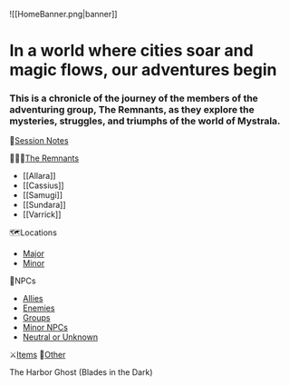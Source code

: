 ![[HomeBanner.png|banner]]
# In a world where cities soar and magic flows, our adventures begin

### This is a chronicle of the journey of the members of the adventuring group, **The Remnants**, as they explore the mysteries, struggles, and triumphs of the world of Mystrala.
📔[Session Notes](https://jerm-jerm.github.io/quartz/DND-Mystrala/3.-Session-Notes/ ) 

🧑‍🤝‍🧑[The Remnants](https://jerm-jerm.github.io/quartz/DND-Mystrala/2.-The-Remnants/) 
- [[Allara]] 
- [[Cassius]] 
- [[Samugi]] 
- [[Sundara]] 
- [[Varrick]]

🗺Locations
- [Major](https://jerm-jerm.github.io/quartz/DND-Mystrala/1.-The-World/1-Locations/1-Major-Places/) 
- [Minor](https://jerm-jerm.github.io/quartz/DND-Mystrala/1.-The-World/1-Locations/2-Minor-Places/)

🧎NPCs
- [Allies](https://jerm-jerm.github.io/quartz/DND-Mystrala/1.-The-World/2-NPCs/Allies/) 
- [Enemies](https://jerm-jerm.github.io/quartz/DND-Mystrala/1.-The-World/2-NPCs/Enemies/)
- [Groups](https://jerm-jerm.github.io/quartz/DND-Mystrala/1.-The-World/2-NPCs/Groups/) 
- [Minor NPCs](https://jerm-jerm.github.io/quartz/DND-Mystrala/1.-The-World/2-NPCs/Minor-NPCs/)
- [Neutral or Unknown](https://jerm-jerm.github.io/quartz/DND-Mystrala/1.-The-World/2-NPCs/Neutral-or-Unknown/)

⚔[Items](https://jerm-jerm.github.io/quartz/DND-Mystrala/1.-The-World/3-Items/)
🌟[Other](https://jerm-jerm.github.io/quartz/DND-Mystrala/1.-The-World/4-Other/)

The Harbor Ghost (Blades in the Dark)

